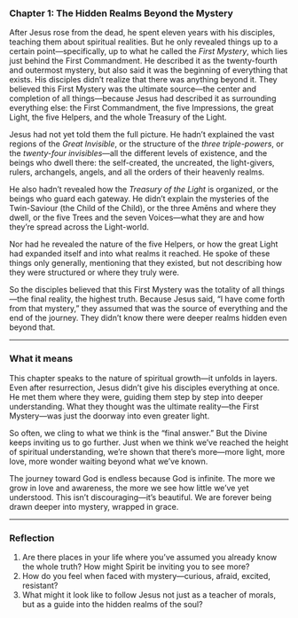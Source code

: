 ### Chapter 1: The Hidden Realms Beyond the Mystery

After Jesus rose from the dead, he spent eleven years with his disciples, teaching them about spiritual realities. But he only revealed things up to a certain point—specifically, up to what he called the *First Mystery*, which lies just behind the First Commandment. He described it as the twenty-fourth and outermost mystery, but also said it was the beginning of everything that exists. His disciples didn’t realize that there was anything beyond it. They believed this First Mystery was the ultimate source—the center and completion of all things—because Jesus had described it as surrounding everything else: the First Commandment, the five Impressions, the great Light, the five Helpers, and the whole Treasury of the Light.

Jesus had not yet told them the full picture. He hadn’t explained the vast regions of the *Great Invisible*, or the structure of the *three triple-powers*, or the *twenty-four invisibles*—all the different levels of existence, and the beings who dwell there: the self-created, the uncreated, the light-givers, rulers, archangels, angels, and all the orders of their heavenly realms.

He also hadn’t revealed how the *Treasury of the Light* is organized, or the beings who guard each gateway. He didn’t explain the mysteries of the Twin-Saviour (the Child of the Child), or the three Amēns and where they dwell, or the five Trees and the seven Voices—what they are and how they’re spread across the Light-world.

Nor had he revealed the nature of the five Helpers, or how the great Light had expanded itself and into what realms it reached. He spoke of these things only generally, mentioning that they existed, but not describing how they were structured or where they truly were.

So the disciples believed that this First Mystery was the totality of all things—the final reality, the highest truth. Because Jesus said, “I have come forth from that mystery,” they assumed that was the source of everything and the end of the journey. They didn’t know there were deeper realms hidden even beyond that.

---

### What it means

This chapter speaks to the nature of spiritual growth—it unfolds in layers. Even after resurrection, Jesus didn’t give his disciples everything at once. He met them where they were, guiding them step by step into deeper understanding. What they thought was the ultimate reality—the First Mystery—was just the doorway into even greater light.

So often, we cling to what we think is the “final answer.” But the Divine keeps inviting us to go further. Just when we think we’ve reached the height of spiritual understanding, we’re shown that there’s more—more light, more love, more wonder waiting beyond what we’ve known.

The journey toward God is endless because God is infinite. The more we grow in love and awareness, the more we see how little we’ve yet understood. This isn’t discouraging—it’s beautiful. We are forever being drawn deeper into mystery, wrapped in grace.

---

### Reflection

1. Are there places in your life where you’ve assumed you already know the whole truth? How might Spirit be inviting you to see more?
2. How do you feel when faced with mystery—curious, afraid, excited, resistant?
3. What might it look like to follow Jesus not just as a teacher of morals, but as a guide into the hidden realms of the soul?
